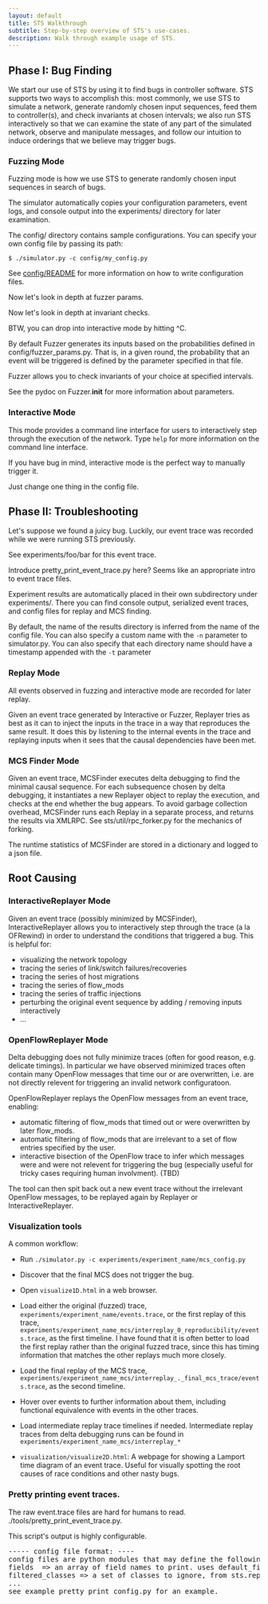 ```yaml
---
layout: default
title: STS Walkthrough
subtitle: Step-by-step overview of STS's use-cases.
description: Walk through example usage of STS.
---
```


## Phase I: Bug Finding

We start our use of STS by using it to find bugs in controller software. STS
supports two ways to accomplish this:
most commonly, we use STS to simulate a network, generate randomly chosen input sequences,
feed them to controller(s), and check invariants at
chosen intervals; we also run STS interactively so that we can examine the state of
any part of the simulated network, observe and manipulate messages, and
follow our intuition to induce orderings that we believe may trigger bugs.

### Fuzzing Mode

Fuzzing mode is how we use STS to generate randomly chosen input sequences in
search of bugs.

The simulator automatically copies your configuration parameters, event logs,
and console output into the experiments/ directory for later examination.

The config/ directory contains sample configurations. You can specify your own
config file by passing its path:

```
$ ./simulator.py -c config/my_config.py
```

See [config/README](https://github.com/ucb-sts/sts/blob/master/config/README)
for more information on how to write configuration files. 

Now let's look in depth at fuzzer params.

Now let's look in depth at invariant checks.

BTW, you can drop into interactive mode by hitting ^C.

By default Fuzzer generates its inputs based on the probabilities defined in
config/fuzzer_params.py. That is, in a given round, the probability that an
event will be triggered is defined by the parameter specified in that file.

Fuzzer allows you to check invariants of your choice at specified intervals.

See the pydoc on Fuzzer.__init__ for more information about parameters.

### Interactive Mode

This mode provides a command line interface for users to interactively step
through the execution of the network. Type `help` for more information on the
command line interface.

If you have bug in mind, interactive mode is the perfect way to manually
trigger it.

Just change one thing in the config file.

## Phase II: Troubleshooting

Let's suppose we found a juicy bug. Luckily, our event trace was recorded
while we were running STS previously.

See experiments/foo/bar for this event trace.

Introduce pretty_print_event_trace.py here? Seems like an appropriate intro to
event trace files.

Experiment results are automatically placed in their own subdirectory under experiments/.
There you can find console output, serialized event traces, and config files
for replay and MCS finding.

By default, the name of the results directory is inferred from the name of the
config file. You can also specify a custom name with the `-n` parameter to
simulator.py. You can also specify that each directory name should have a
timestamp appended with the `-t` parameter

### Replay Mode

All events observed in fuzzing and interactive mode are recorded for later replay.

Given an event trace generated by Interactive or Fuzzer, Replayer tries as best as it can to inject the inputs in
the trace in a way that reproduces the same result. It does this by listening
to the internal events in the trace and replaying inputs when it sees that the
causal dependencies have been met.

### MCS Finder Mode

Given an event trace, MCSFinder executes delta debugging to find the minimal
causal sequence. For each subsequence chosen by delta debugging, it
instantiates a new Replayer object to replay the execution, and checks at the
end whether the bug appears. To avoid garbage collection overhead, MCSFinder
runs each Replay in a separate process, and returns the results via XMLRPC.
See sts/util/rpc_forker.py for the mechanics of forking.

The runtime statistics of MCSFinder are stored in a dictionary and logged to a json file.

## Root Causing

### InteractiveReplayer Mode

Given an event trace (possibly minimized by MCSFinder), InteractiveReplayer
allows you to interactively step through the trace (a la OFRewind) in order to
understand the conditions that triggered a bug. This is helpful for:
  - visualizing the network topology
  - tracing the series of link/switch failures/recoveries
  - tracing the series of host migrations
  - tracing the series of flow_mods
  - tracing the series of traffic injections
  - perturbing the original event sequence by adding / removing inputs
    interactively
  - ...

### OpenFlowReplayer Mode

Delta debugging does not fully minimize traces (often for good reason,
e.g. delicate timings). In particular we have observed minimized traces often
contain many OpenFlow messages that time our or are overwritten, i.e. are not
directly relevent for triggering an invalid network configuratoon.

OpenFlowReplayer replays the OpenFlow messages from an event trace, enabling:
  - automatic filtering of flow_mods that timed out or were overwritten by
    later flow_mods.
  - automatic filtering of flow_mods that are irrelevant to a set of flow
    entries specified by the user.
  - interactive bisection of the OpenFlow trace to infer which messages were
    and were not relevent for triggering the bug (especially useful for tricky
    cases requiring human involvment). (TBD)

The tool can then spit back out a new event trace without the irrelevant
OpenFlow messages, to be replayed again by Replayer or InteractiveReplayer.

### Visualization tools

A common workflow:
  - Run `./simulator.py -c experiments/experiment_name/mcs_config.py`
  - Discover that the final MCS does not trigger the bug.
  - Open `visualize1D.html` in a web browser.
  - Load either the original (fuzzed) trace,
    `experiments/experiment_name/events.trace`,
    or the first replay of this trace,
    `experiments/experiment_name_mcs/interreplay_0_reproducibility/events.trace`,
    as the first timeline. I have found that it is often better to load the
    first replay rather than the original fuzzed trace, since this has
    timing information that matches the other replays much more closely.
  - Load the final replay of the MCS trace,
    `experiments/experiment_name_mcs/interreplay_._final_mcs_trace/events.trace`,
    as the second timeline.
  - Hover over events to further information about them, including functional equivalence
    with events in the other traces.
  - Load intermediate replay trace timelines if needed. Intermediate replay
    traces from delta debugging runs can be found in
    `experiments/experiment_name_mcs/interreplay_*`

- ```visualization/visualize2D.html```: A webpage for showing a Lamport time diagram of an
   event trace. Useful for visually spotting the root causes of race conditions
   and other nasty bugs.

### Pretty printing event traces.

The raw event.trace files are hard for humans to read.
./tools/pretty_print_event_trace.py.

This script's output is highly configurable.

<pre>
----- config file format: ----
config files are python modules that may define the following variables:
fields  => an array of field names to print. uses default_fields if undefined.
filtered_classes => a set of classes to ignore, from sts.replay_event
...
see example_pretty_print_config.py for an example.
</pre>

